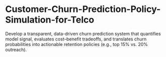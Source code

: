 # Customer-Churn-Prediction-Policy-Simulation-for-Telco
Develop a transparent, data-driven churn prediction system that quantifies model signal, evaluates cost–benefit tradeoffs, and translates churn probabilities into actionable retention policies (e.g., top 15% vs. 20% outreach).
